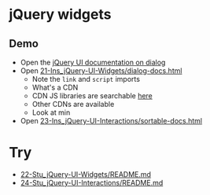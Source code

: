 # jQuery widgets

## Demo

* Open the [jQuery UI documentation on dialog](https://jqueryui.com/dialog/)
* Open [21-Ins_jQuery-UI-Widgets/dialog-docs.html](../activities/21-Ins_jQuery-UI-Widgets/dialog-docs.html)
  * Note the `link` and `script` imports
  * What's a CDN
  * CDN JS libraries are searchable [here](https://cdnjs.com/)
  * Other CDNs are available
  * Look at min
* Open [23-Ins_jQuery-UI-Interactions/sortable-docs.html](../activities/23-Ins_jQuery-UI-Interactions/sortable-docs.html)

# Try

* [22-Stu_jQuery-UI-Widgets/README.md](../activities/22-Stu_jQuery-UI-Widgets/README.md)
* [24-Stu_jQuery-UI-Interactions/README.md](../activities/24-Stu_jQuery-UI-Interactions/README.md)